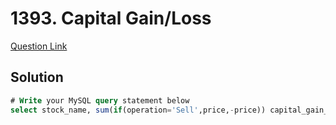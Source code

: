 # 1393. Capital Gain/Loss
[Question Link](https://leetcode.com/problems/capital-gainloss/)
## Solution
```sql
# Write your MySQL query statement below
select stock_name, sum(if(operation='Sell',price,-price)) capital_gain_loss from Stocks group by stock_name
```
